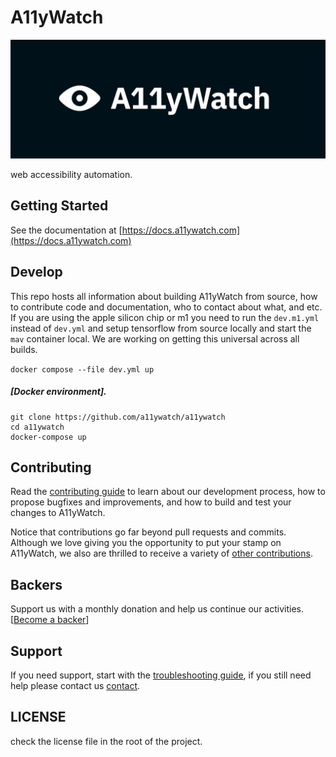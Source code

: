 # A11yWatch

![A11yWatch](https://raw.githubusercontent.com/A11yWatch/Project-Screenshots/master/banner.jpeg?raw=true "A11yWatch Logo")

web accessibility automation.

## Getting Started

See the documentation at [https://docs.a11ywatch.com](https://docs.a11ywatch.com)

## Develop

This repo hosts all information about
building A11yWatch from source, how to contribute code
and documentation, who to contact about what, and etc. If you are using the apple silicon chip or m1 you need to run the `dev.m1.yml` instead of `dev.yml` and setup tensorflow from source locally and start the `mav` container local. We are working on getting this universal across all builds.

`docker compose --file dev.yml up`

##### [Docker environment].

```
git clone https://github.com/a11ywatch/a11ywatch
cd a11ywatch
docker-compose up
```

## Contributing

Read the [contributing guide](/CONTRIBUTING.md) to learn about our development process, how to propose bugfixes and improvements, and how to build and test your changes to A11yWatch.

Notice that contributions go far beyond pull requests and commits.
Although we love giving you the opportunity to put your stamp on A11yWatch, we also are thrilled to receive a variety of [other contributions](https://a11ywatch.com/faq).

## Backers

Support us with a monthly donation and help us continue our activities. [[Become a backer](https://opencollective.com/a11ywatch#backer)]

## Support

If you need support, start with the [troubleshooting guide](https://a11ywatch.github.io/docs/troubleshooting),
if you still need help please contact us [contact](https://a11ywatch.github.io/docs/blog).

## LICENSE

check the license file in the root of the project.
